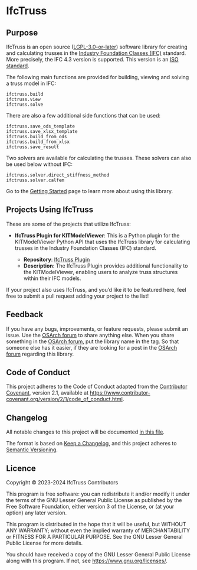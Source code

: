# IfcTruss


<!-- WARNING: THIS FILE WAS AUTOGENERATED! DO NOT EDIT! -->

## Purpose

IfcTruss is an open source
([LGPL-3.0-or-later](https://github.com/IfcTruss/IfcTruss/blob/main/COPYING.LESSER))
software library for creating and calculating trusses in the [Industry
Foundation Classes
(IFC)](https://www.buildingsmart.org/standards/bsi-standards/industry-foundation-classes/)
standard. More precisely, the IFC 4.3 version is supported. This version
is an [ISO
standard](https://www.buildingsmart.org/ifc-4-3-approved-as-a-final-standard/).

The following main functions are provided for building, viewing and
solving a truss model in IFC:

    ifctruss.build
    ifctruss.view
    ifctruss.solve

There are also a few additional side functions that can be used:

    ifctruss.save_ods_template
    ifctruss.save_xlsx_template
    ifctruss.build_from_ods
    ifctruss.build_from_xlsx
    ifctruss.save_result

Two solvers are available for calculating the trusses. These solvers can
also be used below without IFC:

    ifctruss.solver.direct_stiffness_method
    ifctruss.solver.calfem

Go to the [Getting
Started](https://ifctruss.github.io/IfcTruss/00_General/getting_started.html)
page to learn more about using this library.

## Projects Using IfcTruss

These are some of the projects that utilize IfcTruss:

- **IfcTruss Plugin for KITModelViewer**: This is a Python plugin for
  the KITModelViewer Python API that uses the IfcTruss library for
  calculating trusses in the Industry Foundation Classes (IFC) standard.

  - **Repository**: [IfcTruss
    Plugin](https://github.com/KIT-IAI/SDM_Plugin_IfcTruss)
  - **Description**: The IfcTruss Plugin provides additional
    functionality to the KITModelViewer, enabling users to analyze truss
    structures within their IFC models.

If your project also uses IfcTruss, and you’d like it to be featured
here, feel free to submit a pull request adding your project to the
list!

## Feedback

If you have any bugs, improvements, or feature requests, please submit
an issue. Use the [OSArch forum](https://community.osarch.org/) to share
anything else. When you share something in the [OSArch
forum](https://community.osarch.org/), put the library name in the tag.
So that someone else has it easier, if they are looking for a post in
the [OSArch forum](https://community.osarch.org/) regarding this
library.

## Code of Conduct

This project adheres to the Code of Conduct adapted from the
[Contributor Covenant](https://www.contributor-covenant.org), version
2.1, available at
<https://www.contributor-covenant.org/version/2/1/code_of_conduct.html>.

## Changelog

All notable changes to this project will be documented [in this
file](https://ifctruss.github.io/IfcTruss/04_History_and_Changelog/changelog.html).

The format is based on [Keep a
Changelog](https://keepachangelog.com/en/1.0.0/), and this project
adheres to [Semantic Versioning](https://semver.org/spec/v2.0.0.html).

## Licence

Copyright © 2023-2024 IfcTruss Contributors

This program is free software: you can redistribute it and/or modify it
under the terms of the GNU Lesser General Public License as published by
the Free Software Foundation, either version 3 of the License, or (at
your option) any later version.

This program is distributed in the hope that it will be useful, but
WITHOUT ANY WARRANTY; without even the implied warranty of
MERCHANTABILITY or FITNESS FOR A PARTICULAR PURPOSE. See the GNU Lesser
General Public License for more details.

You should have received a copy of the GNU Lesser General Public License
along with this program. If not, see <https://www.gnu.org/licenses/>.
